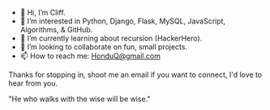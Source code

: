 - 👋 Hi, I’m Cliff.
- 👀 I’m interested in Python, Django, Flask, MySQL, JavaScript, Algorithms, & GitHub.
- 🌱 I’m currently learning about recursion (HackerHero).
- 💞️ I’m looking to collaborate on fun, small projects.
- 📫 How to reach me: HonduQ@gmail.com

Thanks for stopping in, shoot me an email if you want to connect, I'd love to hear from you.

"He who walks with the wise will be wise."
<!---
HonduQ/HonduQ is a ✨ special ✨ repository because its `README.md` (this file) appears on your GitHub profile.
You can click the Preview link to take a look at your changes.
--->
